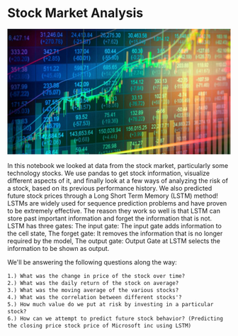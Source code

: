 # Stock Market Analysis 

![sum](https://github.com/Nahush04/stock_prediction/blob/main/images/Price-Predictions.jpeg)

In this notebook we looked at data from the stock market, particularly some technology stocks. We use pandas to get stock information, visualize different aspects of it, and finally look at a few ways of analyzing the risk of a stock, based on its previous performance history. We also predicted future stock prices through a Long Short Term Memory (LSTM) method!
LSTMs are widely used for sequence prediction problems and have proven to be extremely effective. The reason they work so well is that LSTM can store past important information and forget the information that is not.
LSTM has three gates:
The input gate: The input gate adds information to the cell state,
The forget gate: It removes the information that is no longer required by the model,
The output gate: Output Gate at LSTM selects the information to be shown as output.

We'll be answering the following questions along the way:

    1.) What was the change in price of the stock over time?
    2.) What was the daily return of the stock on average?
    3.) What was the moving average of the various stocks?
    4.) What was the correlation between different stocks'?
    5.) How much value do we put at risk by investing in a particular stock?
    6.) How can we attempt to predict future stock behavior? (Predicting the closing price stock price of Microsoft inc using LSTM)
   
